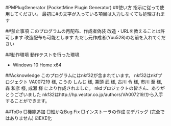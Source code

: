 #PMPlugGenerator (PocketMine Plugin Generator)
##使い方
指示に従って使用してください。
最初に#の文字が入っている項目は入力しなくても処理されます

##禁止事項
このプログラムの再配布、作成者偽装
改造・URLを教えることは許可します
改造配布も可能とします
ただし元作成者(Yuu528)の名前を入れてください

##動作環境
動作テストを行った環境
* Windows 10 Home x64

##Acknowledge
このプログラムにはnkf32が含まれています。
nkf32はnkfプロジェクト
VA007219 様, こうの しんじ 様, 兼頭 武 様, 古川 令 様, 市川 至 様, 森 和彦 様, 成瀬 様
により作成されました。
nkdプロジェクトの皆さん、ありがとうございました
nkf32はhttp://hp.vector.co.jp/authors/VA007219/から入手することができます。

##ToDo
□機能追加
□細かなBug Fix
□インストーラの作成
☑デバッグ (完全ではありません)
☑EXE化